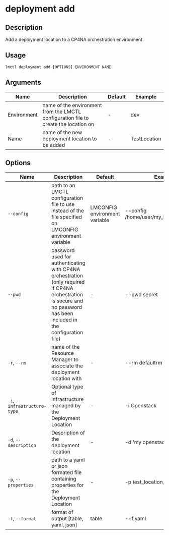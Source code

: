 # deployment add

## Description

Add a deployment location to a CP4NA orchestration environment

## Usage

```
lmctl deployment add [OPTIONS] ENVIRONMENT NAME
```

## Arguments

| Name        | Description                                                                         | Default | Example      |
| ----------- | ----------------------------------------------------------------------------------- | ------- | ------------ |
| Environment | name of the environment from the LMCTL configuration file to create the location on | -       | dev          |
| Name        | name of the new deployment location to be added                                     | -       | TestLocation |

## Options

| Name                          | Description                                                                                                                          | Default                       | Example                                  |
| ----------------------------- | ------------------------------------------------------------------------------------------------------------------------------------ | ----------------------------- | ---------------------------------------- |
| `--config`                    | path to an LMCTL configuration file to use instead of the file specified on LMCONFIG environment variable                            | LMCONFIG environment variable | --config /home/user/my_lmctl_config.yaml |
| `--pwd`                       | password used for authenticating with CP4NA orchestration (only required if CP4NA orchestration is secure and no password has been included in the configuration file) | -                             | --pwd secret                             |
| `-r`, `--rm`                  | name of the Resource Manager to associate the deployment location with                                                               | -                             | --rm defaultrm                           |
| `-i`, `--infrastructure-type` | Optional type of infrastructure managed by the Deployment Location                                                                   | -                             | -i Openstack                             |
| `-d`, `--description`         | Description of the deployment location                                                                                               | -                             | -d 'my openstack location'               |
| `-p`, `--properties`          | path to a yaml or json formated file containing properties for the Deployment Location                                               | -                             | -p test_location_props.yaml              |
| `-f`, `--format`              | format of output [table, yaml, json]                                                                                                 | table                         | --f yaml                                 |
